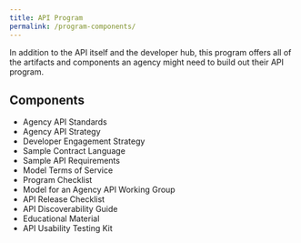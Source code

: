 ```yaml
---
title: API Program
permalink: /program-components/
---
```


In addition to the API itself and the developer hub, this program offers all of the artifacts and components an agency might need to build out their API program.   

## Components 

* Agency API Standards
* Agency API Strategy
* Developer Engagement Strategy
* Sample Contract Language
* Sample API Requirements
* Model Terms of Service 
* Program Checklist
* Model for an Agency API Working Group
* API Release Checklist
* API Discoverability Guide 
* Educational Material
* API Usability Testing Kit
